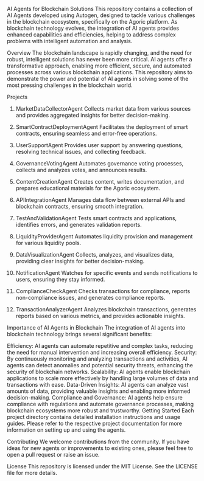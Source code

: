 AI Agents for Blockchain Solutions
This repository contains a collection of AI Agents developed using Autogen, designed to tackle various challenges in the blockchain ecosystem, specifically on the Agoric platform. As blockchain technology evolves, the integration of AI agents provides enhanced capabilities and efficiencies, helping to address complex problems with intelligent automation and analysis.

Overview
The blockchain landscape is rapidly changing, and the need for robust, intelligent solutions has never been more critical. AI agents offer a transformative approach, enabling more efficient, secure, and automated processes across various blockchain applications. This repository aims to demonstrate the power and potential of AI agents in solving some of the most pressing challenges in the blockchain world.

Projects
1. MarketDataCollectorAgent
Collects market data from various sources and provides aggregated insights for better decision-making.

2. SmartContractDeploymentAgent
Facilitates the deployment of smart contracts, ensuring seamless and error-free operations.

3. UserSupportAgent
Provides user support by answering questions, resolving technical issues, and collecting feedback.

4. GovernanceVotingAgent
Automates governance voting processes, collects and analyzes votes, and announces results.

5. ContentCreationAgent
Creates content, writes documentation, and prepares educational materials for the Agoric ecosystem.

6. APIIntegrationAgent
Manages data flow between external APIs and blockchain contracts, ensuring smooth integration.

7. TestAndValidationAgent
Tests smart contracts and applications, identifies errors, and generates validation reports.

8. LiquidityProviderAgent
Automates liquidity provision and management for various liquidity pools.

9. DataVisualizationAgent
Collects, analyzes, and visualizes data, providing clear insights for better decision-making.

10. NotificationAgent
Watches for specific events and sends notifications to users, ensuring they stay informed.

11. ComplianceCheckAgent
Checks transactions for compliance, reports non-compliance issues, and generates compliance reports.

12. TransactionAnalyzerAgent
Analyzes blockchain transactions, generates reports based on various metrics, and provides actionable insights.

Importance of AI Agents in Blockchain
The integration of AI agents into blockchain technology brings several significant benefits:

Efficiency: AI agents can automate repetitive and complex tasks, reducing the need for manual intervention and increasing overall efficiency.
Security: By continuously monitoring and analyzing transactions and activities, AI agents can detect anomalies and potential security threats, enhancing the security of blockchain networks.
Scalability: AI agents enable blockchain applications to scale more effectively by handling large volumes of data and transactions with ease.
Data-Driven Insights: AI agents can analyze vast amounts of data, providing valuable insights and enabling more informed decision-making.
Compliance and Governance: AI agents help ensure compliance with regulations and automate governance processes, making blockchain ecosystems more robust and trustworthy.
Getting Started
Each project directory contains detailed installation instructions and usage guides. Please refer to the respective project documentation for more information on setting up and using the agents.

Contributing
We welcome contributions from the community. If you have ideas for new agents or improvements to existing ones, please feel free to open a pull request or raise an issue.

License
This repository is licensed under the MIT License. See the LICENSE file for more details.
